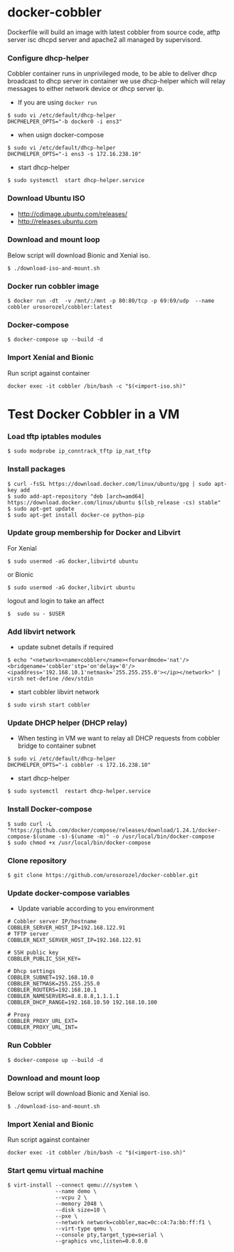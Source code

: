 # docker-cobbler
Dockerfile will build an image with latest cobbler from source code, atftp server
isc dhcpd server and apache2 all managed by supervisord.

### Configure dhcp-helper
Cobbler container runs in unprivileged mode, to be able to deliver dhcp broadcast
to dhcp server in container we use dhcp-helper which will relay messages to either
network device or dhcp server ip.

* If you are using `docker run`
```
$ sudo vi /etc/default/dhcp-helper
DHCPHELPER_OPTS="-b docker0 -i ens3"
```

* when usign docker-compose
```
$ sudo vi /etc/default/dhcp-helper
DHCPHELPER_OPTS="-i ens3 -s 172.16.238.10"
```
* start dhcp-helper
```
$ sudo systemctl  start dhcp-helper.service
```

### Download Ubuntu ISO
* http://cdimage.ubuntu.com/releases/
* http://releases.ubuntu.com

### Download and mount loop
Below script will download Bionic and Xenial iso.
```
$ ./download-iso-and-mount.sh
```

### Docker run cobbler image
```
$ docker run -dt  -v /mnt/:/mnt -p 80:80/tcp -p 69:69/udp  --name cobbler urosorozel/cobbler:latest
```

### Docker-compose

```
$ docker-compose up --build -d
```

### Import Xenial and Bionic
Run script against container
```
docker exec -it cobbler /bin/bash -c "$(<import-iso.sh)"
```


# Test Docker Cobbler  in a VM

### Load tftp iptables modules

```
$ sudo modprobe ip_conntrack_tftp ip_nat_tftp
```

### Install packages

```
$ curl -fsSL https://download.docker.com/linux/ubuntu/gpg | sudo apt-key add
$ sudo add-apt-repository "deb [arch=amd64] https://download.docker.com/linux/ubuntu $(lsb_release -cs) stable"
$ sudo apt-get update
$ sudo apt-get install docker-ce python-pip
```

### Update group membership for Docker and Libvirt

For Xenial

```
$ sudo usermod -aG docker,libvirtd ubuntu
```

or Bionic

```
$ sudo usermod -aG docker,libvirt ubuntu
```
logout and login to take an affect

```
$  sudo su - $USER
```

### Add libvirt network

* update subnet details if required
```
$ echo "<network><name>cobbler</name><forwardmode='nat'/><bridgename='cobbler'stp='on'delay='0'/><ipaddress='192.168.10.1'netmask='255.255.255.0'></ip></network>" | virsh net-define /dev/stdin 
```

* start cobbler libvirt network
```
$ sudo virsh start cobbler
```
### Update DHCP helper (DHCP relay)

* When testing in VM we want to relay all DHCP requests from cobbler bridge to container subnet
```
$ sudo vi /etc/default/dhcp-helper
DHCPHELPER_OPTS="-i cobbler -s 172.16.238.10"
```
* start dhcp-helper
```
$ sudo systemctl  restart dhcp-helper.service
```

### Install Docker-compose

```
$ sudo curl -L "https://github.com/docker/compose/releases/download/1.24.1/docker-compose-$(uname -s)-$(uname -m)" -o /usr/local/bin/docker-compose
$ sudo chmod +x /usr/local/bin/docker-compose
```

### Clone repository

```
$ git clone https://github.com/urosorozel/docker-cobbler.git
```

### Update docker-compose variables

* Update variable according to you environment

```
# Cobbler server IP/hostname
COBBLER_SERVER_HOST_IP=192.168.122.91
# TFTP server
COBBLER_NEXT_SERVER_HOST_IP=192.168.122.91

# SSH public key
COBBLER_PUBLIC_SSH_KEY=

# Dhcp settings
COBBLER_SUBNET=192.168.10.0
COBBLER_NETMASK=255.255.255.0
COBBLER_ROUTERS=192.168.10.1
COBBLER_NAMESERVERS=8.8.8.8,1.1.1.1
COBBLER_DHCP_RANGE=192.168.10.50 192.168.10.100

# Proxy
COBBLER_PROXY_URL_EXT=
COBBLER_PROXY_URL_INT=
```

### Run Cobbler

```
$ docker-compose up --build -d
```

### Download and mount loop
Below script will download Bionic and Xenial iso.

```
$ ./download-iso-and-mount.sh
```
### Import Xenial and Bionic

Run script against container
```
docker exec -it cobbler /bin/bash -c "$(<import-iso.sh)"
```

### Start qemu virtual machine

```
$ virt-install --connect qemu:///system \
               --name demo \
               --vcpu 2 \
               --memory 2048 \
               --disk size=10 \
               --pxe \
               --network network=cobbler,mac=0c:c4:7a:bb:ff:f1 \
               --virt-type qemu \
               --console pty,target_type=serial \
               --graphics vnc,listen=0.0.0.0
```
